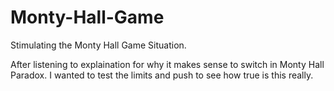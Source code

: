 # Monty-Hall-Game
Stimulating the Monty Hall Game Situation.

After listening to explaination for why it makes sense to switch in Monty Hall Paradox. I wanted to test the limits and push to see how true is this really.